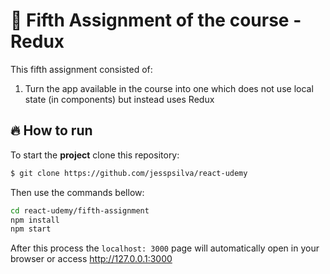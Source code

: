 # :page_facing_up: Fifth Assignment of the course - Redux

This fifth assignment consisted of:
<ol>
  <li>Turn the app available in the course into one which does not use local state (in components) but instead uses Redux</li>
</ol>

## :fire: How to run

To start the **project** clone this repository:
```bash 
$ git clone https://github.com/jesspsilva/react-udemy
```
Then use the commands bellow:
```bash
cd react-udemy/fifth-assignment
npm install
npm start
```
After this process the `localhost: 3000` page will automatically open in your browser or access <a href="http://127.0.0.1:3000" target="_blank">http://127.0.0.1:3000</a>